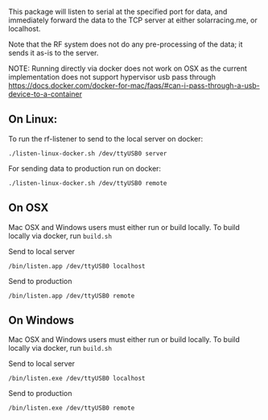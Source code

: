 This package will listen to serial at the specified port for data, and immediately forward
the data to the TCP server at either solarracing.me, or localhost.

Note that the RF system does not do any pre-processing of the data; it sends it as-is to the
server.

NOTE: Running directly via docker does not work on OSX as
the current implementation does not support hypervisor usb pass through
https://docs.docker.com/docker-for-mac/faqs/#can-i-pass-through-a-usb-device-to-a-container

## On Linux:
To run the rf-listener to send to the local server on docker:
```
./listen-linux-docker.sh /dev/ttyUSB0 server
```

For sending data to production run on docker:
```
./listen-linux-docker.sh /dev/ttyUSB0 remote
```

## On OSX
Mac OSX and Windows users must either run or build locally. To build locally via docker, run `build.sh`

Send to local server
```
/bin/listen.app /dev/ttyUSB0 localhost
```
Send to production
```
/bin/listen.app /dev/ttyUSB0 remote
```

## On Windows
Mac OSX and Windows users must either run or build locally. To build locally via docker, run `build.sh`

Send to local server
```
/bin/listen.exe /dev/ttyUSB0 localhost
```
Send to production
```
/bin/listen.exe /dev/ttyUSB0 remote
```
